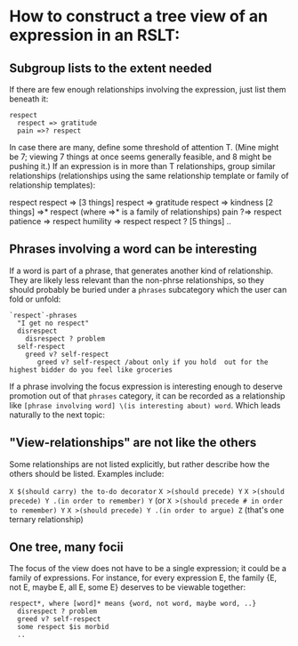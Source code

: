 # How to construct a tree view of an expression in an RSLT:

## Subgroup lists to the extent needed

If there are few enough relationships involving the expression, just list them beneath it:

```
respect
  respect => gratitude
  pain =>? respect
```

In case there are many, define some threshold of attention T. (Mine might be 7; viewing 7 things at once seems generally feasible, and 8 might be pushing it.) If an expression is in more than T relationships, group similar relationships (relationships using the same relationship template or family of relationship templates):

respect
  respect => [3 things]
    respect => gratitude
    respect => kindness
  [2 things] =>* respect (where =>* is a family of relationships)
    pain ?=> respect
    patience => respect
    humility => respect
  respect ? [5 things]
    ..

## Phrases involving a word can be interesting

If a word is part of a phrase, that generates another kind of relationship. They are likely less relevant than the non-phrse relationships, so they should probably be buried under a `phrases` subcategory which the user can fold or unfold:

```
`respect`-phrases 
  "I get no respect"
  disrespect
    disrespect ? problem
  self-respect
    greed v? self-respect
       greed v? self-respect /about only if you hold  out for the highest bidder do you feel like groceries
```

If a phrase involving the focus expression is interesting enough to deserve promotion out of that `phrases` category, it can be recorded as a relationship like `[phrase involving word] \(is interesting about) word`. Which leads naturally to the next topic:

## "View-relationships" are not like the others

Some relationships are not listed explicitly, but rather describe how the others should be listed. Examples include:

`X $(should carry) the to-do decorator`
`X >(should precede) Y`
`X >(should precede) Y .(in order to remember) Y`
  (or `X >(should precede # in order to remember) Y`
`X >(should precede) Y .(in order to argue) Z` (that's one ternary relationship)

## One tree, many focii

The focus of the view does not have to be a single expression; it could be a family of expressions. For instance, for every expression E, the family {E, not E, maybe E, all E, some E} deserves to be viewable together:

```
respect*, where [word]* means {word, not word, maybe word, ..}
  disrespect ? problem
  greed v? self-respect
  some respect $is morbid
  ..
```
